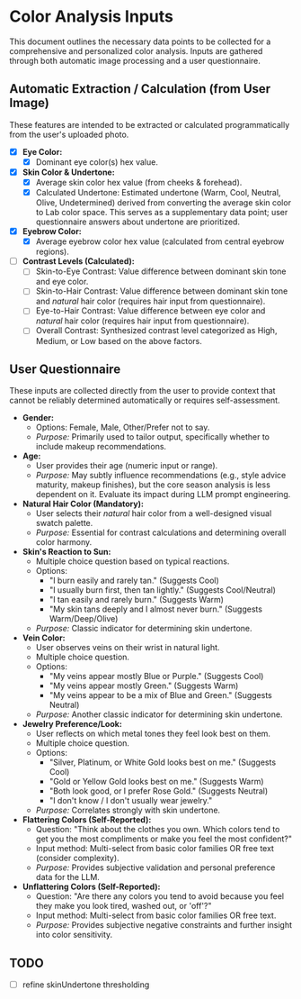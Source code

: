 # Color Analysis Inputs

This document outlines the necessary data points to be collected for a comprehensive and personalized color analysis. Inputs are gathered through both automatic image processing and a user questionnaire.

## Automatic Extraction / Calculation (from User Image)

These features are intended to be extracted or calculated programmatically from the user's uploaded photo.

- [x] **Eye Color:**
  - [x] Dominant eye color(s) hex value.
- [x] **Skin Color & Undertone:**
  - [x] Average skin color hex value (from cheeks & forehead).
  - [x] Calculated Undertone: Estimated undertone (Warm, Cool, Neutral, Olive, Undetermined) derived from converting the average skin color to Lab color space. This serves as a supplementary data point; user questionnaire answers about undertone are prioritized.
- [x] **Eyebrow Color:**
  - [x] Average eyebrow color hex value (calculated from central eyebrow regions).
- [ ] **Contrast Levels (Calculated):**
  - [ ] Skin-to-Eye Contrast: Value difference between dominant skin tone and eye color.
  - [ ] Skin-to-Hair Contrast: Value difference between dominant skin tone and _natural_ hair color (requires hair input from questionnaire).
  - [ ] Eye-to-Hair Contrast: Value difference between eye color and _natural_ hair color (requires hair input from questionnaire).
  - [ ] Overall Contrast: Synthesized contrast level categorized as High, Medium, or Low based on the above factors.

## User Questionnaire

These inputs are collected directly from the user to provide context that cannot be reliably determined automatically or requires self-assessment.

- **Gender:**
  - Options: Female, Male, Other/Prefer not to say.
  - _Purpose:_ Primarily used to tailor output, specifically whether to include makeup recommendations.
- **Age:**
  - User provides their age (numeric input or range).
  - _Purpose:_ May subtly influence recommendations (e.g., style advice maturity, makeup finishes), but the core season analysis is less dependent on it. Evaluate its impact during LLM prompt engineering.
- **Natural Hair Color (Mandatory):**
  - User selects their _natural_ hair color from a well-designed visual swatch palette.
  - _Purpose:_ Essential for contrast calculations and determining overall color harmony.
- **Skin's Reaction to Sun:**
  - Multiple choice question based on typical reactions.
  - Options:
    - "I burn easily and rarely tan." (Suggests Cool)
    - "I usually burn first, then tan lightly." (Suggests Cool/Neutral)
    - "I tan easily and rarely burn." (Suggests Warm)
    - "My skin tans deeply and I almost never burn." (Suggests Warm/Deep/Olive)
  - _Purpose:_ Classic indicator for determining skin undertone.
- **Vein Color:**
  - User observes veins on their wrist in natural light.
  - Multiple choice question.
  - Options:
    - "My veins appear mostly Blue or Purple." (Suggests Cool)
    - "My veins appear mostly Green." (Suggests Warm)
    - "My veins appear to be a mix of Blue and Green." (Suggests Neutral)
  - _Purpose:_ Another classic indicator for determining skin undertone.
- **Jewelry Preference/Look:**
  - User reflects on which metal tones they feel look best on them.
  - Multiple choice question.
  - Options:
    - "Silver, Platinum, or White Gold looks best on me." (Suggests Cool)
    - "Gold or Yellow Gold looks best on me." (Suggests Warm)
    - "Both look good, or I prefer Rose Gold." (Suggests Neutral)
    - "I don't know / I don't usually wear jewelry."
  - _Purpose:_ Correlates strongly with skin undertone.
- **Flattering Colors (Self-Reported):**
  - Question: "Think about the clothes you own. Which colors tend to get you the most compliments or make you feel the most confident?"
  - Input method: Multi-select from basic color families OR free text (consider complexity).
  - _Purpose:_ Provides subjective validation and personal preference data for the LLM.
- **Unflattering Colors (Self-Reported):**
  - Question: "Are there any colors you tend to avoid because you feel they make you look tired, washed out, or 'off'?"
  - Input method: Multi-select from basic color families OR free text.
  - _Purpose:_ Provides subjective negative constraints and further insight into color sensitivity.

## TODO

- [ ] refine skinUndertone thresholding
